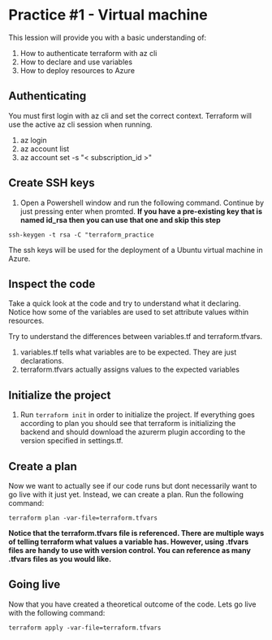 # Practice #1 - Virtual machine

This lession will provide you with a basic understanding of:

1. How to authenticate terraform with az cli
2. How to declare and use variables
3. How to deploy resources to Azure

## Authenticating

You must first login with az cli and set the correct context. Terraform will use the active az cli session when running. 

1. az login
2. az account list
3. az account set -s "< subscription_id >"

## Create SSH keys

1. Open a Powershell window and run the following command. Continue by just pressing enter when promted.
**If you have a pre-existing key that is named id_rsa then you can use that one and skip this step**

`ssh-keygen -t rsa -C "terraform_practice`

The ssh keys will be used for the deployment of a Ubuntu virtual machine in Azure.

## Inspect the code

Take a quick look at the code and try to understand what it declaring. Notice how some of the variables are used to set attribute values within resources.

Try to understand the differences between variables.tf and terraform.tfvars.

1. variables.tf tells what variables are to be expected. They are just declarations.
2. terraform.tfvars actually assigns values to the expected variables

## Initialize the project

1. Run `terraform init` in order to initialize the project. If everything goes according to plan you should see that terraform is initializing the backend and should download the azurerm plugin according to the version specified in settings.tf.

## Create a plan

Now we want to actually see if our code runs but dont necessarily want to go live with it just yet.
Instead, we can create a plan. Run the following command:

`terraform plan -var-file=terraform.tfvars`

**Notice that the terraform.tfvars file is referenced. There are multiple ways of telling terraform what values a variable has. However, using .tfvars files are handy to use with version control. You can reference as many .tfvars files as you would like.**

## Going live

Now that you have created a theoretical outcome of the code. Lets go live with the following command:

`terraform apply -var-file=terraform.tfvars`